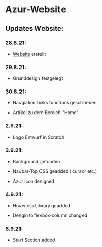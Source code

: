 # Azur-Website

## Updates Website:

### 28.8.21: 

- [Website](https://azursupport.000webhostapp.com/) erstellt


### 29.8.21: 

- Grunddesign festgelegt


### 30.8.21:

- Navgiation Links functions geschrieben

- Artikel zu dem Bereich "Home"


### 2.9.21:

- Logo Entwurf in Scratch


### 3.9.21:

- Background gefunden

- Navbar-Top CSS geadded ( cursor etc.)

- Azur Icon designed


### 4.9.21:

- Hover.css Library geadded

- Desgin to flexbox-column changed


### 6.9.21:

- Start Section added

